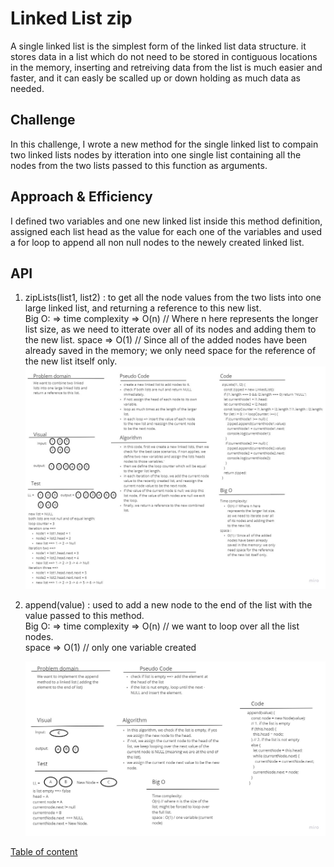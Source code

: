 # Linked List zip

A single linked list is the simplest form of the linked list data structure. it stores data in a list which do not need to be stored in contiguous locations in the memory, inserting and retreiving data from the list is much easier and faster, and it can easly be scalled up or down holding as much data as needed.

## Challenge

In this challenge, I wrote a new method for the single linked list to compain two linked lists nodes by itteration into one single list containing all the nodes from the two lists passed to this function as arguments.

## Approach & Efficiency

I defined two variables and one new linked list inside this method definition, assigned each list head as the value for each one of the variables and used a for loop to append all non null nodes to the newely created linked list.

## API

1. zipLists(list1, list2) : to get all the node values from the two lists into one large linked list, and returning a reference to this new list.
   <br>Big O: => time complexity => O(n) // Where n here represents the longer list size, as we need to itterate over all of its nodes and adding them to the new list.
   space => O(1) // Since all of the added nodes have been already saved in the memory; we only need space for the reference of the new list itself only.
   ![zipped Lists](../../assets/ZippedLists.jpg)

2. append(value) : used to add a new node to the end of the list with the value passed to this method.
   <br>Big O: => time complexity => O(n) // we want to loop over all the list nodes.<br>
   space => O(1) // only one variable created

   ![append](../../assets/Append.jpg)

[Table of content](README.md)
